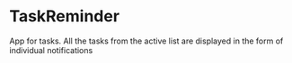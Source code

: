 # TaskReminder

App for tasks. All the tasks from the active list are displayed in the form of individual notifications
